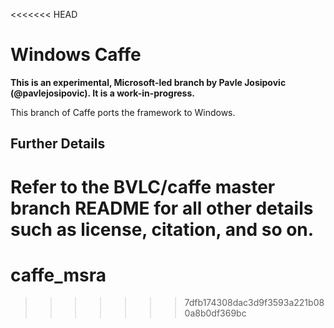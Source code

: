 <<<<<<< HEAD
# Windows Caffe

**This is an experimental, Microsoft-led branch by Pavle Josipovic (@pavlejosipovic). It is a work-in-progress.**

This branch of Caffe ports the framework to Windows.

## Further Details

Refer to the BVLC/caffe master branch README for all other details such as license, citation, and so on.
=======
# caffe_msra
>>>>>>> 7dfb174308dac3d9f3593a221b080a8b0df369bc
